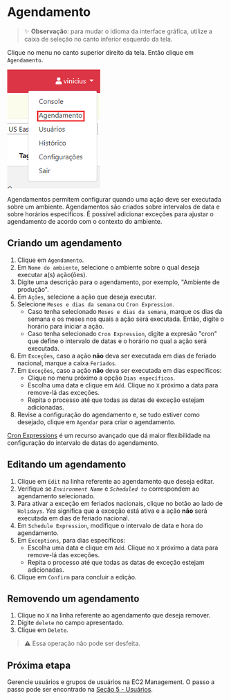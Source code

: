# Agendamento

> :sparkles: **Observação**: para mudar o idioma da interface gráfica, utilize a caixa de seleção no canto inferior esquerdo da tela.

Clique no menu no canto superior direito da tela. Então clique em `Agendamento`.

![Menu de páginas](../images/scheduling_menu.png)

Agendamentos permitem configurar quando uma ação deve ser executada sobre um ambiente.
Agendamentos são criados sobre intervalos de data e sobre horários específicos.
É possível adicionar exceções para ajustar o agendamento de acordo com o contexto do ambiente.

## Criando um agendamento

1. Clique em `Agendamento`.
2. Em `Nome do ambiente`, selecione o ambiente sobre o qual deseja executar a(s) ação(ões).
3. Digite uma descrição para o agendamento, por exemplo, "Ambiente de produção".
4. Em `Ações`, selecione a ação que deseja executar.
5. Selecione `Meses e dias da semana` ou `Cron Expression`.
   - Caso tenha selecionado `Meses e dias da semana`, marque os dias da semana e os meses nos quais a ação será executada. Então, digite o horário para iniciar a ação.
   - Caso tenha selecionado `Cron Expression`, digite a expresão "cron" que define o intervalo de datas e o horário no qual a ação será executada.
6. Em `Exceções`, caso a ação **não** deva ser executada em dias de feriado nacional, marque a caixa `Feriados`.
7. Em `Exceções`, caso a ação **não** deva ser executada em dias específicos:
   - Clique no menu próximo a opção `Dias específicos`.
   - Escolha uma data e clique em `Add`. Clique no `X` próximo a data para remove-lá das exceções.
   - Repita o processo até que todas as datas de exceção estejam adicionadas.
8. Revise a configuração do agendamento e, se tudo estiver como desejado, clique em `Agendar` para criar o agendamento.

[Cron Expressions](https://docs.aws.amazon.com/pt_br/AmazonCloudWatch/latest/events/ScheduledEvents.html#CronExpressions) é um recurso avançado que dá maior flexibilidade na configuração do intervalo de datas do agendamento.

## Editando um agendamento

1. Clique em `Edit` na linha referente ao agendamento que deseja editar.
2. Verifique se _`Environment Name`_ e _`Scheduled to`_ correspondem ao agendamento selecionado.
3. Para ativar a exceção em feriados nacionais, clique no botão ao lado de `Holidays`. _Yes_ significa que a exceção está ativa e a ação **não** será executada em dias de feriado nacional.
4. Em `Schedule Expression`, modifique o intervalo de data e hora do agendamento.
5. Em `Exceptions`, para dias específicos:
   - Escolha uma data e clique em `Add`. Clique no `X` próximo a data para remove-lá das exceções.
   - Repita o processo até que todas as datas de exceção estejam adicionadas.
6. Clique em `Confirm` para concluir a edição.

## Removendo um agendamento

1. Clique no `X` na linha referente ao agendamento que deseja remover.
2. Digite `delete` no campo apresentado.
3. Clique em `Delete`.

> :warning: Essa operação não pode ser desfeita.

## Próxima etapa

Gerencie usuários e grupos de usuários na EC2 Management. O passo a passo pode ser encontrado na [Seção 5 - Usuários](../users/USERS.md).
